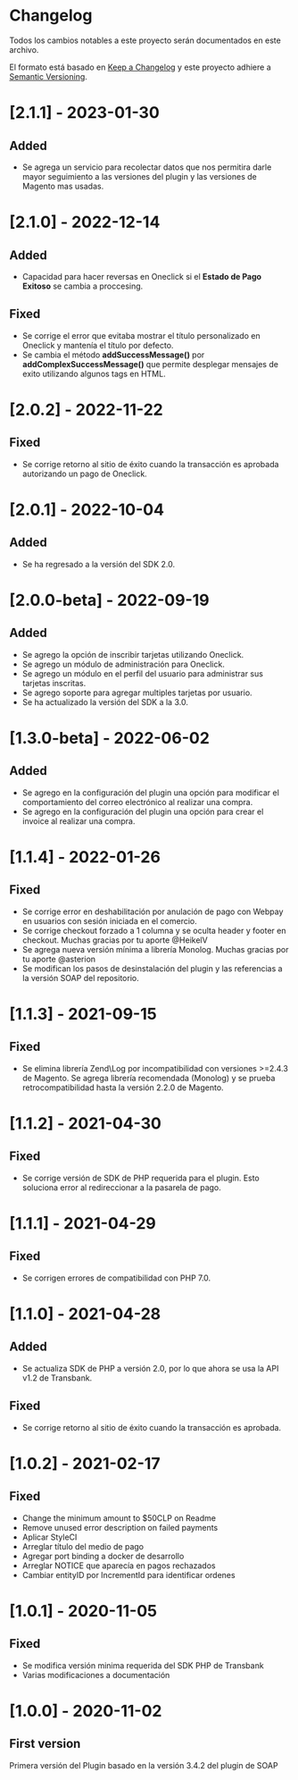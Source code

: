 # Changelog
Todos los cambios notables a este proyecto serán documentados en este archivo.

El formato está basado en [Keep a Changelog](http://keepachangelog.com/en/1.0.0/)
y este proyecto adhiere a [Semantic Versioning](http://semver.org/spec/v2.0.0.html).


# [2.1.1] - 2023-01-30
## Added
- Se agrega un servicio para recolectar datos que nos permitira darle mayor seguimiento a las versiones del plugin y las versiones de Magento mas usadas.

# [2.1.0] - 2022-12-14
## Added
- Capacidad para hacer reversas en Oneclick si el **Estado de Pago Exitoso** se cambia a proccesing.

## Fixed
- Se corrige el error que evitaba mostrar el título personalizado en Oneclick y mantenía el título por defecto.
- Se cambia el método **addSuccessMessage()** por **addComplexSuccessMessage()** que permite desplegar mensajes de exito utilizando algunos tags en HTML.

# [2.0.2] - 2022-11-22
## Fixed
- Se corrige retorno al sitio de éxito cuando la transacción es aprobada autorizando un pago de Oneclick.

# [2.0.1] - 2022-10-04
## Added
- Se ha regresado a la versión del SDK 2.0.

# [2.0.0-beta] - 2022-09-19
## Added
- Se agrego la opción de inscribir tarjetas utilizando Oneclick.
- Se agrego un módulo de administración para Oneclick.
- Se agrego un módulo en el perfil del usuario para administrar sus tarjetas inscritas.
- Se agrego soporte para agregar multiples tarjetas por usuario.
- Se ha actualizado la versión del SDK a la 3.0.

# [1.3.0-beta] - 2022-06-02
## Added
- Se agrego en la configuración del plugin una opción para modificar el comportamiento del correo electrónico al realizar una compra.
- Se agrego en la configuración del plugin una opción para crear el invoice al realizar una compra.

# [1.1.4] - 2022-01-26
## Fixed
- Se corrige error en deshabilitación por anulación de pago con Webpay en usuarios con sesión iniciada en el comercio.
- Se corrige checkout forzado a 1 columna y se oculta header y footer en checkout. Muchas gracias por tu aporte @HeikelV
- Se agrega nueva versión mínima a librería Monolog. Muchas gracias por tu aporte @asterion
- Se modifican los pasos de desinstalación del plugin y las referencias a la versión SOAP del repositorio.

# [1.1.3] - 2021-09-15
## Fixed
- Se elimina librería Zend\Log por incompatibilidad con versiones >=2.4.3 de Magento. Se agrega librería recomendada (Monolog) y se prueba retrocompatibilidad hasta la versión 2.2.0 de Magento.

# [1.1.2] - 2021-04-30
## Fixed
- Se corrige versión de SDK de PHP requerida para el plugin. Esto soluciona error al redireccionar a la pasarela de pago.

# [1.1.1] - 2021-04-29
## Fixed
- Se corrigen errores de compatibilidad con PHP 7.0.

# [1.1.0] - 2021-04-28
## Added 
- Se actualiza SDK de PHP a versión 2.0, por lo que ahora se usa la API v1.2 de Transbank.

## Fixed
- Se corrige retorno al sitio de éxito cuando la transacción es aprobada.

# [1.0.2] - 2021-02-17
## Fixed
- Change the minimum amount to $50CLP on Readme 
- Remove unused error description on failed payments
- Aplicar StyleCI
- Arreglar título del medio de pago
- Agregar port binding a docker de desarrollo
- Arreglar NOTICE que aparecía en pagos rechazados
- Cambiar entityID por IncrementId para identificar ordenes


# [1.0.1] - 2020-11-05
## Fixed
- Se modifica versión minima requerida del SDK PHP de Transbank
- Varias modificaciones a documentación

# [1.0.0] - 2020-11-02
## First version
Primera versión del Plugin basado en la versión 3.4.2 del plugin de SOAP
